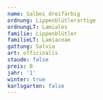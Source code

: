 ```yaml
---
name: Salbei dreifärbig
ordnung: Lippenblütlerartige
ordnungLT: Lamiales
familie: Lippenblütler
familieLT: Lamiaceae
gattung: Salvia
art: officinalis
staude: false
preis: B
jahr: '1'
winter: true
karlsgarten: false
---
```

